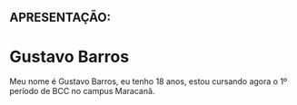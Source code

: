 <h2 font-size="9">APRESENTAÇÃO:</h2>
<h1 >Gustavo Barros</h1>
Meu nome é Gustavo Barros, eu tenho 18 anos, estou cursando agora o 1º período de BCC no campus Maracanã.
